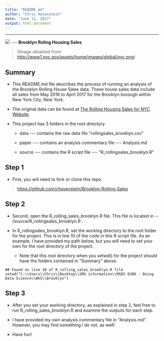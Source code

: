 ```yaml
---
title: "README.md"
author: "Chris Havenstein"
date: "June 11, 2017"
output: html_document
---
```




*** 



![](http://www1.nyc.gov/assets/home/images/global/nyc.png) ---  **Brooklyn Roling Housing Sales** 

> (Image obtained from: http://www1.nyc.gov/assets/home/images/global/nyc.png)


## Summary


* This README.md file describes the process of running an analysis of the Brooklyn Rolling House Sales data. These house sales data include all sales from May 2016 to April 2017 for the Brooklyn borough within New York City, New York.

* The original data can be found at [The Rolling Housing Sales for NYC Website](http://www1.nyc.gov/home/search/index.page?search-terms=Rolling+sales+update).

* This project has 3 folders in the root directory.

    + data --- contains the raw data file "rollingsales_brooklyn.csv"
    
    + paper --- contains an analysis commentary file --- Analysis.md
    
    + source --- contains the R script file --- "R_rollingsales_brooklyn.R" 



## Step 1

* First, you will need to fork or clone this repo. 

> https://github.com/chavenstein/Brooklyn-Rolling-Sales



## Step 2

* Second, open the R_rolling_sales_brooklyn.R file. This file is located in -- /source/R_rollingsales_brooklyn.R .

* In R_rollingsales_brooklyn.R, set the working directory to the root folder for the project. This is in line 10 of the code in this R script file. As an example, I have provided my path below, but you will need to set your own for the root directory of the project.

    + Note that this root directory when you setwd() for the project should have the folders contained in "Summary" above.

```{r}
## Found on line 10 of R_rolling_sales_brooklyn.R file
setwd("C:\\Users\\Chris\\Desktop\\SMU information\\MSDS 6306 - Doing Data Science\\Wk5\\Brooklyn")
```

## Step 3

* After you set your working directory, as explained in step 2, feel free to run R_rolling_sales_brooklyn.R and examine the outputs for each step.

* I have provided my own analysis commentary file in "Analysis.md". However, you may find something I do not, as well!

* Have fun!